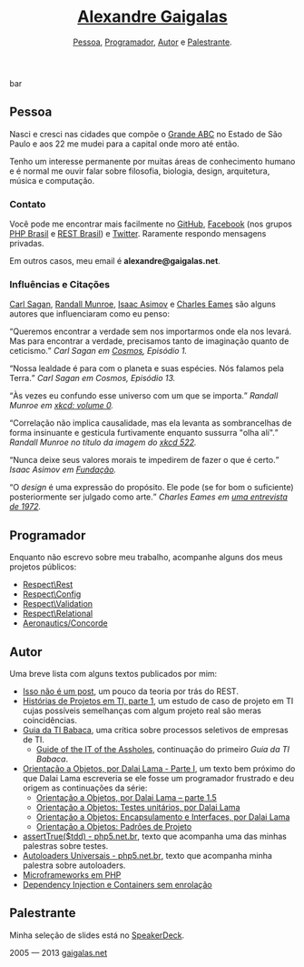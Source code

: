 <html lang=pt>
<meta charset=utf-8>
<meta name=viewport content="width=device-width, initial-scale=1">
<title>Alexandre Gaigalas</title>
<link href='http://fonts.googleapis.com/css?family=Ubuntu+Condensed|Ubuntu:400,500|Ubuntu+Mono' rel='stylesheet' type='text/css'>
<link rel=stylesheet 
      media=all
      href="style.css?9">
<body id="home">
<script>location.hash = location.hash || '#home';</script>
<header>
  <h1>
    <a href="#home" title="Página Principal">Alexandre Gaigalas</a>
  </h1>
  <nav>
    <a href="#pessoa">Pessoa</a>,
    <a href="#programador">Programador</a>,
    <a href="#autor">Autor</a> e
    <a href="#palestrante">Palestrante</a>.
  </nav>
</header>
<article id="welcome">
</article>
<article id="pessoa" itemscope itemtype="http://mosai.org/Example">
  <span itemprop="foo">bar</span>
  <h2>Pessoa</h2>
    <p>
      Nasci e cresci nas cidades que compõe o 
      <a title="Região do Grande ABC - Wikipedia"
         href="https://pt.wikipedia.org/wiki/Regi%C3%A3o_do_Grande_ABC">Grande ABC</a>
      no Estado de São Paulo e aos 22 me mudei para a capital onde moro até então.
    </p>
    <p>
      Tenho um interesse permanente por muitas áreas de conhecimento humano e é normal
      me ouvir falar sobre filosofia, biologia, design, arquitetura, música e computação.
    </p>
  <h3>Contato</h3>
  <p>
    Você pode me encontrar mais facilmente no 
    <a title="GitHub - Alexandre Gaigalas (alganet)"
       href="http://github.com/alganet"
       lang=en>GitHub</a>,
    <a title="Facebook - Alexandre Gaigalas (alganet)"
       href="http://facebook.com/alganet">Facebook</a> (nos grupos
    <a title="PHP Brasil - Facebook"
       href="https://www.facebook.com/groups/nao.tem.biscoito/">PHP Brasil</a> e
    <a title="REST Brasil - Facebook"
       href="https://www.facebook.com/groups/354751067900503/">REST Brasil</a>) e
    <a title="Twitter - Alexandre Gaigalas (@alganet)"
       href="http://twitter.com/alganet">Twitter</a>. Raramente respondo mensagens
    privadas.
  </p>
  <p>Em outros casos, meu email é <strong>alexandre@gaigalas.net</strong>.</p>
  <h3>Influências e Citações</h3>
  <p> 
    <a title="Carl Sagan - Wikipédia"
       href="https://pt.wikipedia.org/wiki/Carl_Sagan">Carl Sagan</a>,
    <a title="Randall Munroe - Wikipedia"
       lang=en
       href="https://en.wikipedia.org/wiki/Randall_Munroe">Randall Munroe</a>,
    <a title="Isaac Asimov - Wikipedia"
       href="https://pt.wikipedia.org/wiki/Isaac_Asimov">Isaac Asimov</a> e
    <a title="Charles e Ray Eames - Wikipedia"
       href="http://pt.wikipedia.org/wiki/Charles_e_Ray_Eames">Charles Eames</a>
    são alguns autores que influenciaram como eu penso:
  </p>
  <p>
    <q>Queremos encontrar a verdade sem nos importarmos onde ela nos levará. Mas para encontrar a verdade, precisamos tanto de imaginação quanto de ceticismo.</q>
    <cite>
      Carl Sagan em 
      <a href="https://pt.wikipedia.org/wiki/Cosmos"
         title="Cosmos - Wikipédia">Cosmos</a>, Episódio 1.
    </cite>
  </p>
  <p>
    <q>Nossa lealdade é para com o planeta e suas espécies. Nós falamos pela Terra.</q>
    <cite>
      Carl Sagan em Cosmos, Episódio 13.
    </cite>
  </p>
  <p>
    <q>Às vezes eu confundo esse universo com um que se importa.</q>
    <cite>
      Randall Munroe em 
      <a href="http://blog.xkcd.com/2009/09/15/xkcd-volume-0/">xkcd: volume 0</a>.
    </cite>
  </p>
  <p>
    <q>Correlação não implica causalidade, mas ela levanta as sombrancelhas de forma insinuante e gesticula furtivamente enquanto sussurra "olha alí".</q>
    <cite>
      Randall Munroe no título da imagem do 
      <a href="http://xkcd.com/522/"
         title="xkcd: Google Trends">xkcd 522</a>.
    </cite>
  </p>
  <p>
    <q>Nunca deixe seus valores morais te impedirem de fazer o que é certo.</q>
    <cite>
      Isaac Asimov em 
      <a title="Série da Fundação - Wikipédia"
         href="https://pt.wikipedia.org/wiki/S%C3%A9rie_da_Funda%C3%A7%C3%A3o">Fundação</a>.
    </cite>
  </p>
  <p>
    <q>O <em lang=en>design</em> é uma expressão do propósito. Ele pode (se for bom o suficiente)
    posteriormente ser julgado como arte.</q>
    <cite>
      Charles Eames em 
      <a href="http://www.brainpickings.org/index.php/2011/10/03/charles-eames-on-design-1972/">uma entrevista de 1972</a>.
    </cite>
  </p>
</article>
<article id="programador">
  <h2>Programador</h2>
  <p>
    Enquanto não escrevo sobre meu trabalho, acompanhe alguns dos meus projetos públicos:
  </p>
  <ul>
    <li>
      <a title="Respect\Rest"
           href="http://github.com/Respect/Rest"
           lang=en>Respect\Rest</a>
    </li>
    <li>
      <a title="Respect\Config"
           href="http://github.com/Respect/Config"
           lang=en>Respect\Config</a>
    </li>
    <li>
      <a title="Respect\Validation"
           href="http://github.com/Respect/Validation"
           lang=en>Respect\Validation</a>
    </li>
    <li>
      <a title="Respect\Relational"
           href="http://github.com/Respect/Relational"
           lang=en>Respect\Relational</a>
    </li>
    <li>
      <a title="Aeronautics\Concorde"
           href="http://github.com/Aeronautics/Concorde"
           lang=en>Aeronautics/Concorde</a>
    </li>
  </ul>
</article>
<article id="autor">
  <h2>Autor</h2>
  <p>Uma breve lista com alguns textos publicados por mim:</p>
  <ul>
    <li>
      <a title="Isso não é um post - pla.net.br"
           href="http://pla.net.br/isso-nao-e-um-post/"
           lang=en>Isso não é um post</a>, um pouco da teoria
           por trás do REST.
    </li>
    <li>
      <a title="Histórias de Projetos em TI, parte 1 - pla.net.br"
           href="http://pla.net.br/historias-de-projetos-em-ti-parte-1/"
           lang=en>Histórias de Projetos em TI, parte 1</a>, um estudo
           de caso de projeto em TI cujas possíveis semelhanças com 
           algum projeto real são meras coincidências.
    </li>
    <li>
      <a title="Guia da TI Babaca - pla.net.br"
           href="http://pla.net.br/guia-da-ti-babaca-vagas/"
           lang=en>Guia da TI Babaca</a>, uma crítica sobre processos seletivos
           de empresas de TI.
           <ul>
            <li>
              <a title="Guide of the IT of the Assholes - pla.net.br"
                   href="http://pla.net.br/guia-da-ti-babaca-site-corporativo/"
                   lang=en>Guide of the IT of the Assholes</a>, continuação do primeiro
                   <em>Guia da TI Babaca</em>.
            </li>
           </ul>
    </li>
    <li>
      <a title="Orientação a Objetos, por Dalai Lama - Parte I - pla.net.br"
           href="http://pla.net.br/orientacao-a-objetos-por-dalai-lama-parte-1/"
           lang=en>Orientação a Objetos, por Dalai Lama - Parte I</a>, um texto
           bem próximo do que Dalai Lama escreveria se ele fosse um programador
           frustrado e deu origem as continuações da série:
           <ul>
            <li>
              <a title="Orientação a Objetos, por Dalai Lama – parte 1.5 - pla.net.br"
                   href="http://pla.net.br/orientacao-a-objetos-por-dalai-lama-parte-1-5/"
                   lang=en>Orientação a Objetos, por Dalai Lama – parte 1.5</a>
            </li>
            <li>
              <a title="Orientação a Objetos: Testes unitários, por Dalai Lama - pla.net.br"
                   href="http://pla.net.br/orientacao-a-objetos-testes-unitarios-por-dalai-lama/"
                   lang=en>Orientação a Objetos: Testes unitários, por Dalai Lama</a>
            </li>
            <li>
              <a title="Orientação a Objetos: Encapsulamento e Interfaces, por Dalai Lama - pla.net.br"
                   href="http://pla.net.br/orientacao-a-objetos-encapsulamento-e-interfaces-por-dalai-lama/"
                   lang=en>Orientação a Objetos: Encapsulamento e Interfaces, por Dalai Lama</a>
            </li>
            <li>
              <a title="Orientação a Objetos: Padrões de Projeto - pla.net.br"
                   href="http://pla.net.br/orientacao-a-objetos-padroes-de-projeto/"
                   lang=en>Orientação a Objetos: Padrões de Projeto</a>
            </li>
           </ul>
    </li>
    <li>
      <a title="assertTrue($tdd) - php5.net.br"
           href="http://php5.net.br/tdd"
           lang=en>assertTrue($tdd) - php5.net.br</a>, texto que acompanha uma das minhas
           palestras sobre testes.
    </li>
    <li>
      <a title="Autoloaders Universais - php5.net.br"
           href="http://php5.net.br/autoloaders"
           lang=en>Autoloaders Universais - php5.net.br</a>, texto que acompanha minha
           palestra sobre autoloaders.
    </li>
    <li>
      <a title="Microframeworks em PHP - php5.net.br"
           href="http://php5.net.br/microframeworks"
           lang=en>Microframeworks em PHP</a>
    </li>
    <li>
      <a title="Dependency Injection e Containers sem enrolação - php5.net.br"
           href="http://php5.net.br/dependency-injection-e-containers-sem-enrolacao"
           lang=en>Dependency Injection e Containers sem enrolação</a>
    </li>
  </ul>
</article>
<article id="palestrante">
  <h2>Palestrante</h2>
  <p>
    Minha seleção de slides está no 
    <a title="Alexandre Gaigalas presentations - SpeakerDeck"
       href="http://speakerdeck.com/u/alganet"
       lang=en>SpeakerDeck</a>.
  </p>
</article>
<footer>
  2005 — 2013 <a href="/">gaigalas.net</a>
</footer>
